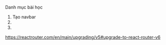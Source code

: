 Danh mục bài học

1. Tạo navbar
2. 
7. 


https://reactrouter.com/en/main/upgrading/v5#upgrade-to-react-router-v6